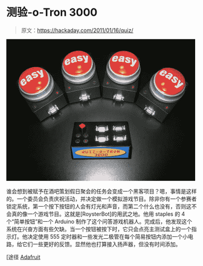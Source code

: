 # 测验-o-Tron 3000

> 原文：<https://hackaday.com/2011/01/16/quiz/>

![](img/d518698505fd75c9668468e6baf6201a.png "quiz")

谁会想到被赋予在酒吧策划假日聚会的任务会变成一个黑客项目？嗯，事情是这样的。一个委员会负责庆祝活动，并决定做一个模拟游戏节目。除非你有一个参赛者锁定系统，第一个按下按钮的人会有灯光和声音，而第二个什么也没有，否则这不会真的像一个游戏节目。这就是[RoysterBot]的用武之地。他用 staples 的 4 个“简单按钮”和一个 Arduino 制作了这个问答游戏机器人。完成后，他发现这个系统在兴奋方面有些欠缺。当一个按钮被按下时，它只会点亮主测试盒上的一个指示灯。他决定使用 555 定时器和一些发光二极管在每个简易按钮内添加一个小电路，给它们一些更好的反馈。显然他也打算接入扬声器，但没有时间添加。

[途径 [Adafruit](http://www.adafruit.com/blog/2011/01/11/quiz-o-tron-3000/)